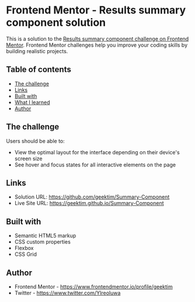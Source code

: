 # Frontend Mentor - Results summary component solution

This is a solution to the [Results summary component challenge on Frontend Mentor](https://www.frontendmentor.io/challenges/results-summary-component-CE_K6s0maV). Frontend Mentor challenges help you improve your coding skills by building realistic projects. 

## Table of contents

  - [The challenge](#the-challenge)
  - [Links](#links)
  - [Built with](#built-with)
  - [What I learned](#what-i-learned)
- [Author](#author)

## The challenge

Users should be able to:

- View the optimal layout for the interface depending on their device's screen size
- See hover and focus states for all interactive elements on the page

## Links

- Solution URL: https://github.com/geektim/Summary-Component
- Live Site URL: https://geektim.github.io/Summary-Component

## Built with

- Semantic HTML5 markup
- CSS custom properties
- Flexbox
- CSS Grid


## Author
- Frontend Mentor - https://www.frontendmentor.io/profile/geektim
- Twitter - https://www.twitter.com/YIreoluwa
